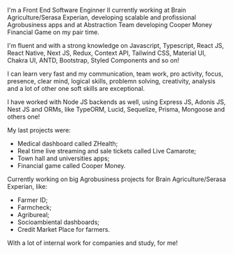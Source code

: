 I'm a Front End Software Enginner II currently working at Brain Agriculture/Serasa Experian, developing scalable and profissional Agrobusiness apps and at Abstraction Team developing Cooper Money Financial Game on my pair time.

I'm fluent and with a strong knowledge on Javascript, Typescript, React JS, React Native, Next JS, Redux, Context API, Tailwind CSS, Material UI, Chakra UI, ANTD, Bootstrap, Styled Components and so on!

I can learn very fast and my communication, team work, pro activity, focus, presence, clear mind, logical skills, problemn solving, creativity, analysis and a lot of other one soft skills are exceptional.

I have worked with Node JS backends as well, using Express JS, Adonis JS, Nest JS and ORMs, like TypeORM, Lucid, Sequelize, Prisma, Mongoose and others one!

My last projects were: 
- Medical dashboard called ZHealth;
- Real time live streaming and sale tickets called Live Camarote;
- Town hall and universities apps;
- Financial game called Cooper Money.

Currently working on big Agrobusiness projects for Brain Agriculture/Serasa Experian, like:
- Farmer ID;
- Farmcheck;
- Agribureal;
- Socioambiental dashboards;
- Credit Market Place for farmers.

With a lot of internal work for companies and study, for me!
